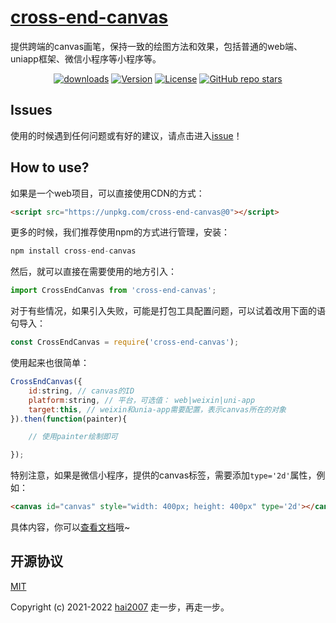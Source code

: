 # [cross-end-canvas](https://hai2007.github.io/cross-end-canvas)
提供跨端的canvas画笔，保持一致的绘图方法和效果，包括普通的web端、uniapp框架、微信小程序等小程序等。

<p align="center">
  <a href="https://hai2007.gitee.io/npm-downloads?interval=7&packages=cross-end-canvas"><img src="https://img.shields.io/npm/dm/cross-end-canvas.svg" alt="downloads"></a>
  <a href="https://www.npmjs.com/package/cross-end-canvas"><img src="https://img.shields.io/npm/v/cross-end-canvas.svg" alt="Version"></a>
  <a href="https://github.com/hai2007/cross-end-canvas/blob/master/LICENSE"><img src="https://img.shields.io/npm/l/cross-end-canvas.svg" alt="License"></a>
    <a href="https://github.com/hai2007/cross-end-canvas" target='_blank'><img alt="GitHub repo stars" src="https://img.shields.io/github/stars/hai2007/cross-end-canvas?style=social"></a>
</p>

## Issues
使用的时候遇到任何问题或有好的建议，请点击进入[issue](https://github.com/hai2007/cross-end-canvas/issues)！

## How to use?

如果是一个web项目，可以直接使用CDN的方式：

```html
<script src="https://unpkg.com/cross-end-canvas@0"></script>
```

更多的时候，我们推荐使用npm的方式进行管理，安装：

```js
npm install cross-end-canvas
```

然后，就可以直接在需要使用的地方引入：

```js
import CrossEndCanvas from 'cross-end-canvas';
```

对于有些情况，如果引入失败，可能是打包工具配置问题，可以试着改用下面的语句导入：

```js
const CrossEndCanvas = require('cross-end-canvas');
```

使用起来也很简单：

```js
CrossEndCanvas({
    id:string, // canvas的ID
    platform:string, // 平台，可选值： web|weixin|uni-app
    target:this, // weixin和unia-app需要配置，表示canvas所在的对象
}).then(function(painter){

    // 使用painter绘制即可

});
```

特别注意，如果是微信小程序，提供的canvas标签，需要添加```type='2d'```属性，例如：

```html
<canvas id="canvas" style="width: 400px; height: 400px" type='2d'></canvas>
```

具体内容，你可以[查看文档](https://hai2007.github.io/cross-end-canvas)哦~

开源协议
---------------------------------------
[MIT](https://github.com/hai2007/cross-end-canvas/blob/master/LICENSE)

Copyright (c) 2021-2022 [hai2007](https://hai2007.gitee.io/sweethome/) 走一步，再走一步。
